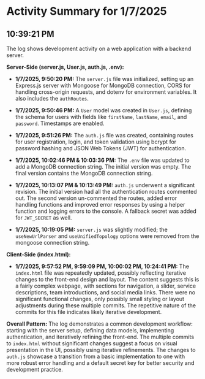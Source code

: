 # Activity Summary for 1/7/2025

## 10:39:21 PM
The log shows development activity on a web application with a backend server.

**Server-Side (server.js, User.js, auth.js, .env):**

* **1/7/2025, 9:50:20 PM:** The `server.js` file was initialized, setting up an Express.js server with  Mongoose for MongoDB connection, CORS for handling cross-origin requests, and dotenv for environment variables.  It also includes the `authRoutes`.

* **1/7/2025, 9:50:46 PM:** A `User` model was created in `User.js`, defining the schema for users with fields like `firstName`, `lastName`, `email`, and `password`.  Timestamps are enabled.

* **1/7/2025, 9:51:26 PM:** The `auth.js` file was created, containing routes for user registration, login, and token validation using bcrypt for password hashing and JSON Web Tokens (JWT) for authentication.

* **1/7/2025, 10:02:46 PM & 10:03:36 PM:** The `.env` file was updated to add a MongoDB connection string.  The initial version was empty. The final version contains the MongoDB connection string.


* **1/7/2025, 10:13:07 PM & 10:13:49 PM:**  `auth.js` underwent a significant revision. The initial version had all the authentication routes commented out. The second version un-commented the routes, added error handling functions and improved error responses by using a helper function and logging errors to the console.  A fallback secret was added for `JWT_SECRET` as well.

* **1/7/2025, 10:19:05 PM:**  `server.js` was slightly modified; the `useNewUrlParser` and `useUnifiedTopology` options were removed from the mongoose connection string.

**Client-Side (index.html):**

* **1/7/2025, 9:57:52 PM, 9:59:09 PM, 10:00:02 PM, 10:24:41 PM:** The `index.html` file was repeatedly updated, possibly reflecting iterative changes to the front-end design and layout.  The content suggests this is a fairly complex webpage, with sections for navigation, a slider, service descriptions, team introductions, and social media links. There were no significant functional changes, only possibly small styling or layout adjustments during these multiple commits.  The repetitive nature of the commits for this file indicates likely iterative development.


**Overall Pattern:** The log demonstrates a common development workflow:  starting with the server setup, defining data models, implementing authentication, and iteratively refining the front-end. The multiple commits to `index.html` without significant changes suggest a focus on visual presentation in the UI, possibly using iterative refinements. The changes to `auth.js` showcase a transition from a basic implementation to one with more robust error handling and a default secret key for better security and development practice.
